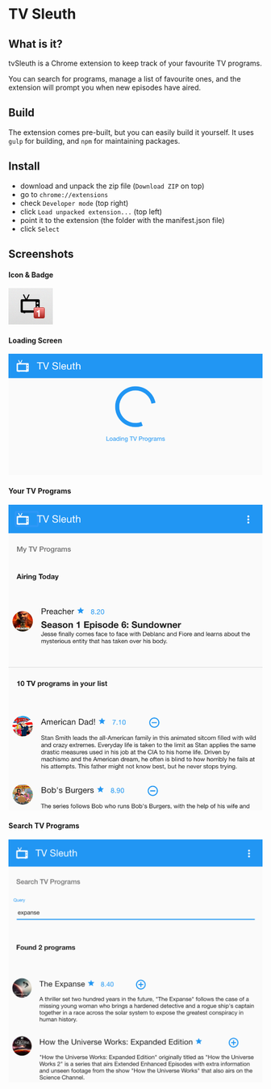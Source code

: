 # TV Sleuth

## What is it?

tvSleuth is a Chrome extension to keep track of your favourite TV programs.

You can search for programs, manage a list of favourite ones, and the extension will prompt you when new episodes have aired.

## Build

The extension comes pre-built, but you can easily build it yourself. It uses `gulp` for building, and `npm` for maintaining packages.

## Install

- download and unpack the zip file (`Download ZIP` on top)
- go to `chrome://extensions`
- check `Developer mode` (top right)
- click `Load unpacked extension...` (top left)
- point it to the extension (the folder with the manifest.json file)
- click `Select`

## Screenshots
#### Icon & Badge
![Icon & Badge](https://raw.githubusercontent.com/riencroonenborghs/tvSleuth/48589ae3053b50c5c4ea6948cfbcb78401f19b0a/screenshots/01-icon-badge-title.png "Icon & Badge")

#### Loading Screen
![Loading](https://raw.githubusercontent.com/riencroonenborghs/tvSleuth/b6027175bcf6c4e65fca9407b719f6bd8b387eff/screenshots/02-loading.png "Loading")

#### Your TV Programs
![List](https://raw.githubusercontent.com/riencroonenborghs/tvSleuth/2a2c3d41844aef02a80cc4a94ceaae747b305e8a/screenshots/03-list.png "List")

#### Search TV Programs
![Search](https://raw.githubusercontent.com/riencroonenborghs/tvSleuth/4d41ba2ee3d6298b8e89bcc003df0835cf9578e1/screenshots/04-search.png "Search")